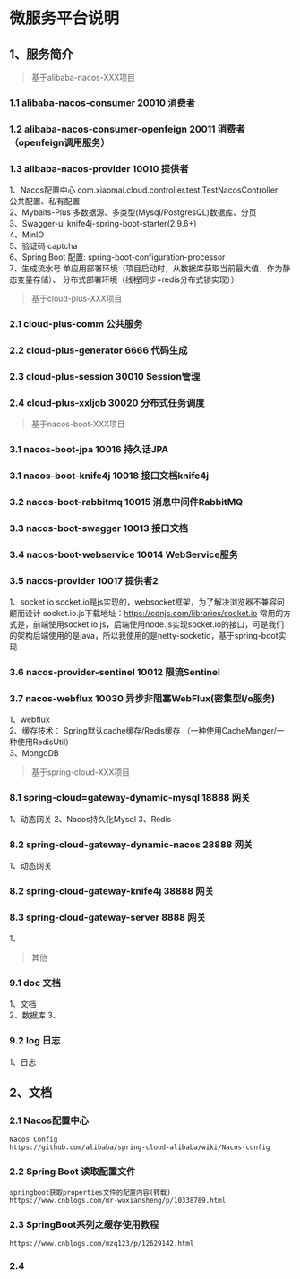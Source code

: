 # 微服务平台说明
## 1、服务简介
> 基于alibaba-nacos-XXX项目

### 1.1 alibaba-nacos-consumer 20010 消费者

### 1.2 alibaba-nacos-consumer-openfeign 20011 消费者（openfeign调用服务）

### 1.3 alibaba-nacos-provider 10010 提供者
   1、Nacos配置中心  com.xiaomai.cloud.controller.test.TestNacosController  
   公共配置、私有配置     
   2、Mybaits-Plus  多数据源、多类型(Mysql/PostgresQL)数据库、分页     
   3、Swagger-ui  knife4j-spring-boot-starter(2.9.6+)     
   4、MinIO     
   5、验证码 captcha     
   6、Spring Boot 配置: spring-boot-configuration-processor  
   7、生成流水号
   单应用部署环境（项目启动时，从数据库获取当前最大值，作为静态变量存储）、
   分布式部署环境（线程同步+redis分布式锁实现））  

> 基于cloud-plus-XXX项目
### 2.1 cloud-plus-comm 公共服务

### 2.2 cloud-plus-generator 6666 代码生成

### 2.3 cloud-plus-session 30010 Session管理

### 2.4 cloud-plus-xxljob  30020 分布式任务调度

> 基于nacos-boot-XXX项目

### 3.1 nacos-boot-jpa 10016 持久话JPA

### 3.1 nacos-boot-knife4j 10018 接口文档knife4j

### 3.2 nacos-boot-rabbitmq 10015 消息中间件RabbitMQ

### 3.3 nacos-boot-swagger 10013 接口文档

### 3.4 nacos-boot-webservice 10014 WebService服务

### 3.5 nacos-provider 10017 提供者2
   1、socket io
   socket.io是js实现的，websocket框架，为了解决浏览器不兼容问题而设计
   socket.io.js下载地址：https://cdnjs.com/libraries/socket.io
   常用的方式是，前端使用socket.io.js，后端使用node.js实现socket.io的接口，可是我们的架构后端使用的是java，所以我使用的是netty-socketio，基于spring-boot实现


### 3.6 nacos-provider-sentinel 10012 限流Sentinel

### 3.7 nacos-webflux 10030 异步非阻塞WebFlux(密集型I/o服务)
   1、webflux  
   2、缓存技术：
    Spring默认cache缓存/Redis缓存
    （一种使用CacheManger/一种使用RedisUtil）  
   3、MongoDB  
 
   
   
   
> 基于spring-cloud-XXX项目
### 8.1 spring-cloud=gateway-dynamic-mysql 18888  网关
   1、动态网关
   2、Nacos持久化Mysql 
   3、Redis 

### 8.2 spring-cloud-gateway-dynamic-nacos 28888 网关
   1、动态网关

### 8.2 spring-cloud-gateway-knife4j   38888 网关
  

### 8.3 spring-cloud-gateway-server 8888 网关
   1、
> 其他
### 9.1 doc 文档
   1、文档  
   2、数据库
   3、

### 9.2 log 日志
   1、日志
   
## 2、文档
### 2.1 Nacos配置中心
    Nacos Config
    https://github.com/alibaba/spring-cloud-alibaba/wiki/Nacos-config

### 2.2 Spring Boot 读取配置文件
    springboot获取properties文件的配置内容(转载)
    https://www.cnblogs.com/mr-wuxiansheng/p/10338789.html
    
### 2.3 SpringBoot系列之缓存使用教程
    https://www.cnblogs.com/mzq123/p/12629142.html
    
### 2.4

   
